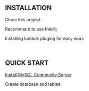 
<h2>INSTALLATION</h2>
<p> Clone this project </p>
<p> Recommend to use Intellij </p>
<p> Installing lombok pluging for easy work</p>
<br>

<h2>QUICK START</h2>
<p><a href="http://dev.mysql.com/downloads/mysql/">Install MySQL Community Server</a></p>
<p> Create database and tables </p>

